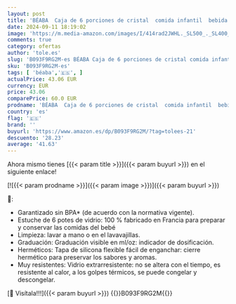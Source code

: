 ```yaml
---
layout: post
title: 'BÉABA  Caja de 6 porciones de cristal  comida infantil  bebida  extrapresistente  resistente a los choques térmicos  100% hermético  graduación  150 ml  azul oscuro y claro'
date: 2024-09-11 18:19:02
image: 'https://m.media-amazon.com/images/I/414rad2JWHL._SL500_._SL400_.jpg'
comments: true
category: ofertas
author: 'tole.es'
slug: 'B093F9RG2M-es BÉABA Caja de 6 porciones de cristal comida infantil...'
sku: 'B093F9RG2M-es'
tags: [ 'béaba','🇪🇸', ]
actualPrice: 43.06 EUR
currency: EUR
price: 43.06
comparePrice: 60.0 EUR
prodname: 'BÉABA  Caja de 6 porciones de cristal  comida infantil  bebida  extrapresistente  resistente a los choques térmicos  100% hermético  graduación  150 ml  azul oscuro y claro'
country: 'es'
flag: '🇪🇸'
brand: ''
buyurl: 'https://www.amazon.es/dp/B093F9RG2M/?tag=tolees-21'
descuento: '28.23'
average: '41.63'
---
```


Ahora mismo tienes [{{< param title >}}]({{< param buyurl >}}) en el siguiente enlace!

[![{{< param prodname >}}]({{< param image >}})]({{< param buyurl >}})

🔎:

- Garantizado sin BPA* (de acuerdo con la normativa vigente).
- Estuche de 6 potes de vidrio: 100 % fabricado en Francia para preparar y conservar las comidas del bebé
- Limpieza: lavar a mano o en el lavavajillas.
- Graduación: Graduación visible en ml/oz: indicador de dosificación.
- Herméticos: Tapa de silicona flexible fácil de enganchar: cierre hermético para preservar los sabores y aromas.
- Muy resistentes: Vidrio extrarresistente: no se altera con el tiempo, es resistente al calor, a los golpes térmicos, se puede congelar y descongelar.

[🛒 Visítala!!!]({{< param buyurl >}})
{{<world>}}B093F9RG2M{{</world>}}
